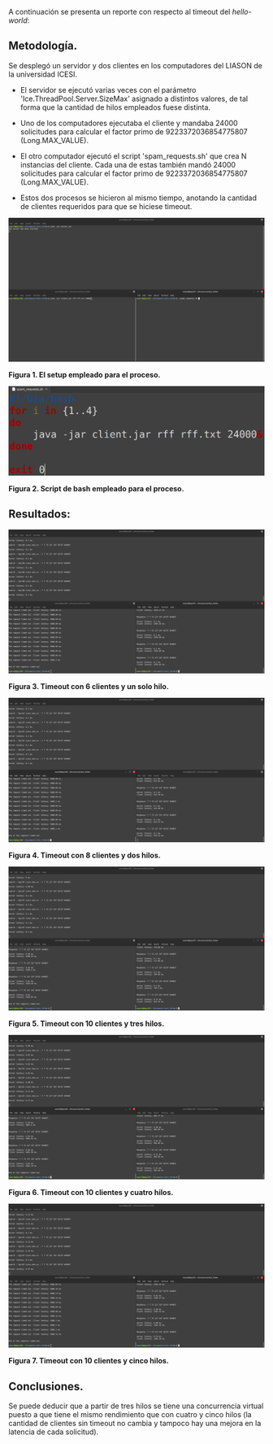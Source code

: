 A continuación se presenta un reporte con respecto al timeout del *hello-world*:

## Metodología.
Se desplegó un servidor y dos clientes en los computadores del LIASON de la universidad ICESI.

- El servidor se ejecutó varias veces con el parámetro 'Ice.ThreadPool.Server.SizeMax' asignado a distintos valores, de tal forma que la cantidad de hilos empleados fuese distinta.

- Uno de los computadores ejecutaba el cliente y mandaba 24000 solicitudes para calcular el factor primo de 9223372036854775807 (Long.MAX_VALUE).

- El otro computador ejecutó el script 'spam_requests.sh' que crea N instancias del cliente. Cada una de estas también mandó 24000 solicitudes para calcular el factor primo de 9223372036854775807 (Long.MAX_VALUE).

- Estos dos procesos se hicieron al mismo tiempo, anotando la cantidad de clientes requeridos para que se hiciese timeout.

![SETUP](SETUP.png)

**Figura 1. El setup empleado para el proceso.**

![SCRIPT_BASH](SCRIPT_BASH.png)

**Figura 2. Script de bash empleado para el proceso.**

## Resultados:

![6_clients_24000](6_clients_24000.png)

**Figura 3. Timeout con 6 clientes y un solo hilo.**

![8_clients_24000_m2](8_clients_24000_m2.png)

**Figura 4. Timeout con 8 clientes y dos hilos.**

![10_clients_24000_m3](10_clients_24000_m3.png)

**Figura 5. Timeout con 10 clientes y tres hilos.**

![10_clients_24000_m4](10_clients_24000_m4.png)

**Figura 6. Timeout con 10 clientes y cuatro hilos.**

![10_clients_24000_m5](10_clients_24000_m5.png)

**Figura 7. Timeout con 10 clientes y cinco hilos.**

## Conclusiones.

Se puede deducir que a partir de tres hilos se tiene una concurrencia virtual puesto a que tiene el mismo rendimiento que con cuatro y cinco hilos (la cantidad de clientes sin timeout no cambia y tampoco hay una mejora en la latencia de cada solicitud).